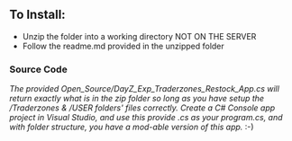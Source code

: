 ## To Install:
* Unzip the folder into a working directory NOT ON THE SERVER
* Follow the readme.md provided in the unzipped folder

### Source Code
_The provided Open_Source/DayZ_Exp_Traderzones_Restock_App.cs will return exactly what is in the zip folder so long as you have setup the /Traderzones & /USER folders' files correctly.  Create a C# Console app project in Visual Studio, and use this provide .cs as your program.cs, and with folder structure, you have a mod-able version of this app._ :-)